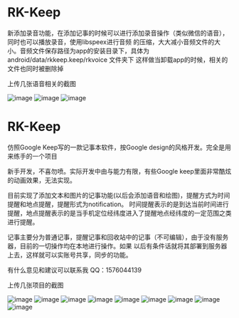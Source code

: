 # RK-Keep
  新添加录音功能，在添加记事的时候可以进行添加录音操作（类似微信的语音），同时也可以播放录音，使用libspeex进行音频
的压缩，大大减小音频文件的大小。音频文件保存路径为app的安装目录下，具体为android/data/rkkeep.keep/rkvoice 文件夹下
这样做当卸载app的时候，相关的文件也同时被删除掉

  上传几张语音相关的截图
  
![image](https://github.com/hzl123456/RK-Keep/blob/master/photo/Screenshot_2016-05-12-19-06-42.png)
![image](https://github.com/hzl123456/RK-Keep/blob/master/photo/Screenshot_2016-05-12-19-06-37.png)
![image](https://github.com/hzl123456/RK-Keep/blob/master/photo/Screenshot_2016-05-12-19-06-18.png)

# RK-Keep
  仿照Google Keep写的一款记事本软件，按Google design的风格开发。完全是用来练手的一个项目

  新手开发，不喜勿喷。实际开发中由与能力有限，有些Google keep里面非常酷炫的动画效果，无法实现。 

  目前实现了添加文本和图片的记事功能(以后会添加语音和绘图)，提醒方式为时间提醒和地点提醒，提醒形式为notification。
时间提醒表示的是到达当前时间进行提醒，地点提醒表示的是当手机定位经纬度进入了提醒地点经纬度的一定范围之类进行提醒。

  记事主要分为普通记事，提醒记事和回收站中的记事（不可编辑），由于没有服务器，目前的一切操作均在本地进行操作。如果
以后有条件话就将其部署到服务器上去，这样就可以实账号共享，同步的功能。

  有什么意见和建议可以联系我
  QQ：1576044139
  
  上传几张项目的截图

![image](https://github.com/hzl123456/RK-Keep/blob/master/photo/Screenshot_2016-05-11-13-54-52.png)
![image](https://github.com/hzl123456/RK-Keep/blob/master/photo/Screenshot_2016-05-11-13-55-28.png)
![image](https://github.com/hzl123456/RK-Keep/blob/master/photo/Screenshot_2016-05-11-13-55-51.png)
![image](https://github.com/hzl123456/RK-Keep/blob/master/photo/Screenshot_2016-05-11-13-56-06.png)
![image](https://github.com/hzl123456/RK-Keep/blob/master/photo/Screenshot_2016-05-11-13-54-04.png)
![image](https://github.com/hzl123456/RK-Keep/blob/master/photo/Screenshot_2016-05-11-13-54-23.png)
![image](https://github.com/hzl123456/RK-Keep/blob/master/photo/Screenshot_2016-05-11-13-54-29.png)
![image](https://github.com/hzl123456/RK-Keep/blob/master/photo/Screenshot_2016-05-11-13-56-12.png)
![image](https://github.com/hzl123456/RK-Keep/blob/master/photo/Screenshot_2016-05-11-13-54-45.png)

